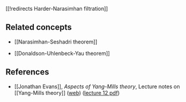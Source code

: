 [[!redirects Harder-Narasimhan filtration]]

## Related concepts

* [[Narasimhan-Seshadri theorem]]

* [[Donaldson-Uhlenbeck-Yau theorem]]

## References

* [[Jonathan Evans]],  _Aspects of Yang-Mills theory_, Lecture notes on [[Yang-Mills theory]] ([web](http://www.homepages.ucl.ac.uk/~ucahjde/yangmills.htm)) ([lecture 12 pdf](http://www.homepages.ucl.ac.uk/~ucahjde/YM-lectures/lecture12.pdf))

